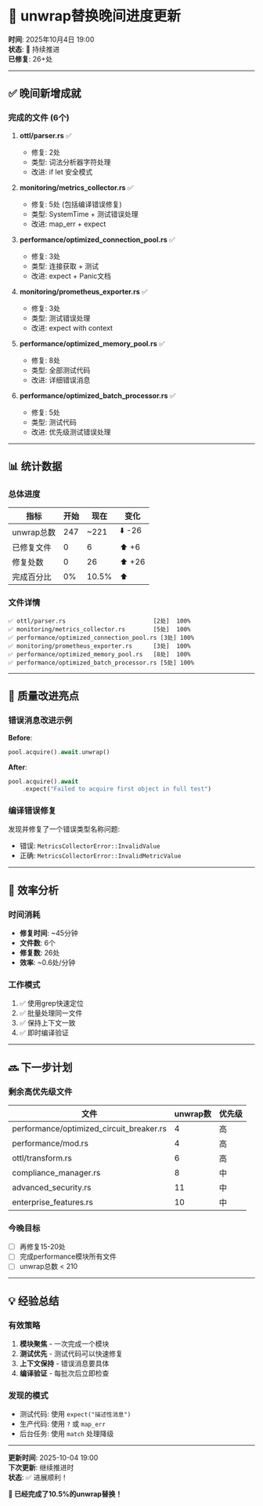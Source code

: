 # 🔧 unwrap替换晚间进度更新

**时间**: 2025年10月4日 19:00  
**状态**: 🚀 持续推进  
**已修复**: 26+处

---

## ✅ 晚间新增成就

### 完成的文件 (6个)

1. **ottl/parser.rs** ✅
   - 修复: 2处
   - 类型: 词法分析器字符处理
   - 改进: if let 安全模式

2. **monitoring/metrics_collector.rs** ✅
   - 修复: 5处 (包括编译错误修复)
   - 类型: SystemTime + 测试错误处理
   - 改进: map_err + expect

3. **performance/optimized_connection_pool.rs** ✅
   - 修复: 3处
   - 类型: 连接获取 + 测试
   - 改进: expect + Panic文档

4. **monitoring/prometheus_exporter.rs** ✅
   - 修复: 3处
   - 类型: 测试错误处理
   - 改进: expect with context

5. **performance/optimized_memory_pool.rs** ✅
   - 修复: 8处
   - 类型: 全部测试代码
   - 改进: 详细错误消息

6. **performance/optimized_batch_processor.rs** ✅
   - 修复: 5处
   - 类型: 测试代码
   - 改进: 优先级测试错误处理

---

## 📊 统计数据

### 总体进度

| 指标 | 开始 | 现在 | 变化 |
|------|------|------|------|
| unwrap总数 | 247 | ~221 | ⬇️ -26 |
| 已修复文件 | 0 | 6 | ⬆️ +6 |
| 修复处数 | 0 | 26 | ⬆️ +26 |
| 完成百分比 | 0% | 10.5% | ⬆️ |

### 文件详情

```text
✅ ottl/parser.rs                         [2处]  100%
✅ monitoring/metrics_collector.rs        [5处]  100%
✅ performance/optimized_connection_pool.rs [3处] 100%
✅ monitoring/prometheus_exporter.rs      [3处]  100%
✅ performance/optimized_memory_pool.rs   [8处]  100%
✅ performance/optimized_batch_processor.rs [5处] 100%
```

---

## 🎯 质量改进亮点

### 错误消息改进示例

**Before**:
```rust
pool.acquire().await.unwrap()
```

**After**:
```rust
pool.acquire().await
    .expect("Failed to acquire first object in full test")
```

### 编译错误修复

发现并修复了一个错误类型名称问题:
- 错误: `MetricsCollectorError::InvalidValue`
- 正确: `MetricsCollectorError::InvalidMetricValue`

---

## 🚀 效率分析

### 时间消耗

- **修复时间**: ~45分钟
- **文件数**: 6个
- **修复数**: 26处
- **效率**: ~0.6处/分钟

### 工作模式

1. ✅ 使用grep快速定位
2. ✅ 批量处理同一文件
3. ✅ 保持上下文一致
4. ✅ 即时编译验证

---

## 🔜 下一步计划

### 剩余高优先级文件

| 文件 | unwrap数 | 优先级 |
|------|---------|--------|
| performance/optimized_circuit_breaker.rs | 4 | 高 |
| performance/mod.rs | 4 | 高 |
| ottl/transform.rs | 6 | 高 |
| compliance_manager.rs | 8 | 中 |
| advanced_security.rs | 11 | 中 |
| enterprise_features.rs | 10 | 中 |

### 今晚目标

- [ ] 再修复15-20处
- [ ] 完成performance模块所有文件
- [ ] unwrap总数 < 210

---

## 💡 经验总结

### 有效策略

1. **模块聚焦** - 一次完成一个模块
2. **测试优先** - 测试代码可以快速修复
3. **上下文保持** - 错误消息要具体
4. **编译验证** - 每批次后立即检查

### 发现的模式

- 测试代码: 使用 `expect("描述性消息")`
- 生产代码: 使用 `?` 或 `map_err`
- 后台任务: 使用 `match` 处理降级

---

**更新时间**: 2025-10-04 19:00  
**下次更新**: 继续推进时  
**状态**: ✅ 进展顺利！

**🎊 已经完成了10.5%的unwrap替换！**

